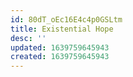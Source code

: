 ```yaml
---
id: 80dT_oEc16E4c4p0GSLtm
title: Existential Hope
desc: ''
updated: 1639759645943
created: 1639759645943
---
```



